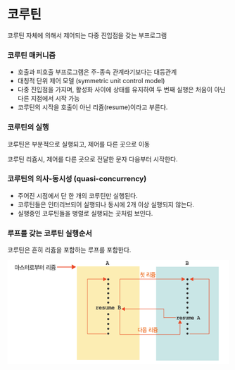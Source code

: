 # 코루틴

코루틴 자체에 의해서 제어되는 다중 진입점을 갖는 부프로그램

### 코루틴 매커니즘

- 호출과 피호출 부프로그램은 주-종속 관계라기보다는 대등관계
- 대칭적 단위 제어 모델 (symmetric unit control model)
- 다중 진입점을 가지며, 활성화 사이에 상태를 유지하여 두 번째 실행은 처음이 아닌 다른 지점에서 시작 가능
- 코루틴의 시작을 호출이 아닌 리쥼(resume)이라고 부른다.

### 코루틴의 실행

코루틴은 부분적으로 실행되고, 제어를 다른 곳으로 이동

코루틴 리쥼시, 제어를 다른 곳으로 전달한 문자 다음부터 시작한다.

### 코루틴의 의사-동시성 (quasi-concurrency)

- 주어진 시점에서 단 한 개의 코루틴만 실행된다.
- 코루틴들은 인터리브되어 실행되나 동시에 2개 이상 실행되지 않는다.
- 실행중인 코루틴들을 병렬로 실행되는 곳처럼 보인다.

### 루프를 갖는 코루틴 실행순서

코루틴은 흔히 리쥼을 포함하는 루프를 포함한다.

![](https://github.com/noelvalent/TIL/blob/master/concept_of_programming_language/imgs/190813.png)

